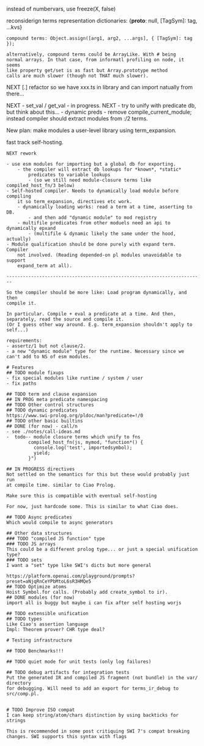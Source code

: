instead of numbervars, use freeze(X, false)

reconsiderign terms representation
	dictionaries: {__proto__: null, [TagSym]: tag, ...kvs}

	compound terms: Object.assign([arg1, arg2, ...args], { [TagSym]: tag });

	alternatively, compound terms could be ArrayLike. With # being
	normal arrays. In that case, from informatl profiling on node, it seems
	like property get/set is as fast but Array.prototype method
	calls are much slower (though not THAT much slower).

NEXT
	[.] refactor so we have xxx.ts in library and can import natually from there... 

NEXT
	- set_val / get_val
		- in progress. NEXT - try to unify with predicate db, but think about this...
	- dynamic preds
	- remove compile_current_module; instead compiler should extract modules from :/2 terms.

New plan: make modules a user-level library using term_expansion.

fast track self-hosting.

~~~
NEXT rework

- use esm modules for importing but a global db for exporting.
	- the compiler will extract db lookups for *known*, *static*
		predicates to variable lookups
		- (so we still need module-closure terms like compiled_host_fn/3 below)
- Self-hosted compiler. Needs to dynamically load module before compiling
	it so term_expansion, directives etc work.
	- dynamically loading works: read a term at a time, asserting to DB.
		- and then add "dynamic module" to mod registry
	- multifile predicates from other moduels need an api to dynamically epxand
		- (multifile & dynamic likely the same under the hood, actually)
- Module qualification should be done purely with expand term. Compiler
	not involved. (Reading depended-on pl modules unavoidable to support
	expand_term at all).

------------------------------------------------------------------------

So the compiler should be more like: Load program dynamically, and then
compile it.

In particular. Compile + eval a predicate at a time. And then, separately, read the source and compile it.
(Or I guess other way around. E.g. term_expansion shouldn't apply to self...)

requirements:
- assertz/1 but not clause/2.
- a new "dynamic module" type for the runtime. Necessary since we can't add to NS of esm modules.

# Features
## TODO module fixups
- fix special modules like runtime / system / user
- fix paths

## TODO term and clause expansion
## IN PROG meta predicate namespacing
## TODO Other control structures
## TODO dynamic predicates
https://www.swi-prolog.org/pldoc/man?predicate=!/0
## TODO other basic builtins
## DONE (for now) - call/n
- see ./notes/call-ideas.md
-  todo-- module closure terms which unify to fns
		compiled_host_fn(js, mymod, "function*() {
		  console.log('test', importedsymbol);
		  yield;
		}")

## IN PROGRESS directives
Not settled on the semantics for this but these would probably just run
at compile time. similar to Ciao Prolog.

Make sure this is compatible with eventual self-hosting

For now, just hardcode some. This is similar to what Ciao does.

## TODO Async predicates
Which would compile to async generators

## Other data structures
### TODO "compiled JS function" type
### TODO JS arrays
This could be a different prolog type... or just a special unification
type?
### TODO sets
I want a "set" type like SWI's dicts but more general

https://platform.openai.com/playground/prompts?preset=aNjqRnCeYPbMtoL6sR3HMQe5
## TODO Optimize atoms
Hoist Symbol.for calls. (Probably add create_symbol to ir).
## DONE modules (for now)
import all is buggy but maybe i can fix after self hosting worjs

## TODO extensible unification
## TODO types
Like Ciao's assertion language
Impl: Theorem prover? CHR type deal?

# Testing infrastructure

## TODO Benchmarks!!!

## TODO quiet mode for unit tests (only log failures)

## TODO debug artifacts for integration tests
Put the generated IR and compiled JS fragment (not bundle) in the var/ directory
for debugging. Will need to add an export for terms_ir_debug to src/comp.pl.


# TODO Improve ISO compat
I can keep string/atom/chars distinction by using backticks for strings

This is recommended in some post critiquing SWI 7's compat breaking
changes. SWI supports this syntax with flags
